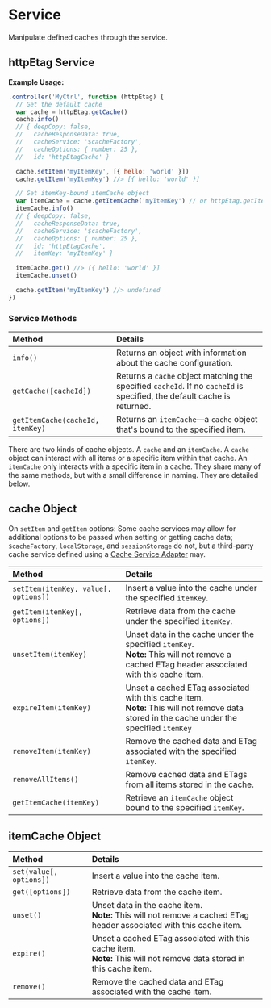 # Service

Manipulate defined caches through the service.

## httpEtag Service

**Example Usage:**

``` javascript
.controller('MyCtrl', function (httpEtag) {
  // Get the default cache
  var cache = httpEtag.getCache()
  cache.info()
  // { deepCopy: false,
  //   cacheResponseData: true,
  //   cacheService: '$cacheFactory',
  //   cacheOptions: { number: 25 },
  //   id: 'httpEtagCache' }

  cache.setItem('myItemKey', [{ hello: 'world' }])
  cache.getItem('myItemKey') //> [{ hello: 'world' }]

  // Get itemKey-bound itemCache object
  var itemCache = cache.getItemCache('myItemKey') // or httpEtag.getItemCache('httpEtagCache', 'myItemKey')
  itemCache.info()
  // { deepCopy: false,
  //   cacheResponseData: true,
  //   cacheService: '$cacheFactory',
  //   cacheOptions: { number: 25 },
  //   id: 'httpEtagCache',
  //   itemKey: 'myItemKey' }

  itemCache.get() //> [{ hello: 'world' }]
  itemCache.unset()

  cache.getItem('myItemKey') //> undefined
})
```
### Service Methods

| Method | Details |
| :-- | :-- |
| `info()` | Returns an object with information about the cache configuration. |
| `getCache([cacheId])` | Returns a `cache` object matching the specified `cacheId`. If no `cacheId` is specified, the default cache is returned. |
| `getItemCache(cacheId, itemKey)` | Returns an `itemCache`—a `cache` object that's bound to the specified item. |

There are two kinds of cache objects. A `cache` and an `itemCache`. A `cache` object can interact with all items or a specific item within that cache. An `itemCache` only interacts with a specific item in a cache. They share many of the same methods, but with a small difference in naming. They are detailed below.

## cache Object

On `setItem` and `getItem` options: Some cache services may allow for additional options to be passed when setting or getting cache data; `$cacheFactory`, `localStorage`, and `sessionStorage` do not, but a third-party cache service defined using a [Cache Service Adapter](cache_service_adapter.md) may.

| Method | Details |
| :-- | :-- |
| `setItem(itemKey, value[, options])` | Insert a value into the cache under the specified `itemKey`. |
| `getItem(itemKey[, options])` | Retrieve data from the cache under the specified `itemKey`. |
| `unsetItem(itemKey)` | Unset data in the cache under the specified `itemKey`.<br>**Note:** This will not remove a cached ETag header associated with this cache item. |
| `expireItem(itemKey)` | Unset a cached ETag associated with this cache item.<br>**Note:** This will not remove data stored in the cache under the specified `itemKey` |
| `removeItem(itemKey)` | Remove the cached data and ETag associated with the specified `itemKey`. |
| `removeAllItems()` | Remove cached data and ETags from all items stored in the cache. |
| `getItemCache(itemKey)` | Retrieve an `itemCache` object bound to the specified `itemKey`. |


## itemCache Object



| Method | Details |
| :-- | :-- |
| `set(value[, options])` | Insert a value into the cache item. |
| `get([options])` | Retrieve data from the cache item. |
| `unset()` | Unset data in the cache item.<br>**Note:** This will not remove a cached ETag header associated with this cache item. |
| `expire()` | Unset a cached ETag associated with this cache item.<br>**Note:** This will not remove data stored in this cache item. |
| `remove()` | Remove the cached data and ETag associated with the cache item. |